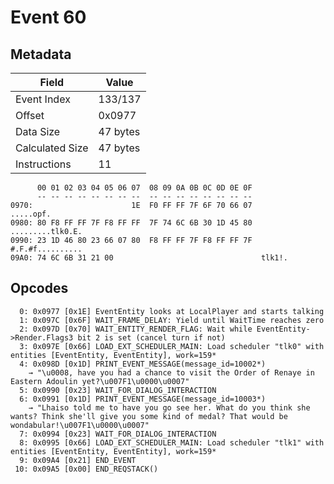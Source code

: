 # Event 60

## Metadata

| Field           | Value    |
|-----------------|----------|
| Event Index     | 133/137  |
| Offset          | 0x0977   |
| Data Size       | 47 bytes |
| Calculated Size | 47 bytes |
| Instructions    | 11       |

```
      00 01 02 03 04 05 06 07  08 09 0A 0B 0C 0D 0E 0F
      -- -- -- -- -- -- -- --  -- -- -- -- -- -- -- --
0970:                      1E  F0 FF FF 7F 6F 70 66 07         .....opf.
0980: 80 F8 FF FF 7F F8 FF FF  7F 74 6C 6B 30 1D 45 80  .........tlk0.E.
0990: 23 1D 46 80 23 66 07 80  F8 FF FF 7F F8 FF FF 7F  #.F.#f..........
09A0: 74 6C 6B 31 21 00                                 tlk1!.          
```

## Opcodes

```
  0: 0x0977 [0x1E] EventEntity looks at LocalPlayer and starts talking
  1: 0x097C [0x6F] WAIT_FRAME_DELAY: Yield until WaitTime reaches zero
  2: 0x097D [0x70] WAIT_ENTITY_RENDER_FLAG: Wait while EventEntity->Render.Flags3 bit 2 is set (cancel turn if not)
  3: 0x097E [0x66] LOAD_EXT_SCHEDULER_MAIN: Load scheduler "tlk0" with entities [EventEntity, EventEntity], work=159*
  4: 0x098D [0x1D] PRINT_EVENT_MESSAGE(message_id=10002*)
    → "\u0008, have you had a chance to visit the Order of Renaye in Eastern Adoulin yet?\u007F1\u0000\u0007"
  5: 0x0990 [0x23] WAIT_FOR_DIALOG_INTERACTION
  6: 0x0991 [0x1D] PRINT_EVENT_MESSAGE(message_id=10003*)
    → "Lhaiso told me to have you go see her. What do you think she wants? Think she'll give you some kind of medal? That would be wondabular!\u007F1\u0000\u0007"
  7: 0x0994 [0x23] WAIT_FOR_DIALOG_INTERACTION
  8: 0x0995 [0x66] LOAD_EXT_SCHEDULER_MAIN: Load scheduler "tlk1" with entities [EventEntity, EventEntity], work=159*
  9: 0x09A4 [0x21] END_EVENT
 10: 0x09A5 [0x00] END_REQSTACK()
```
